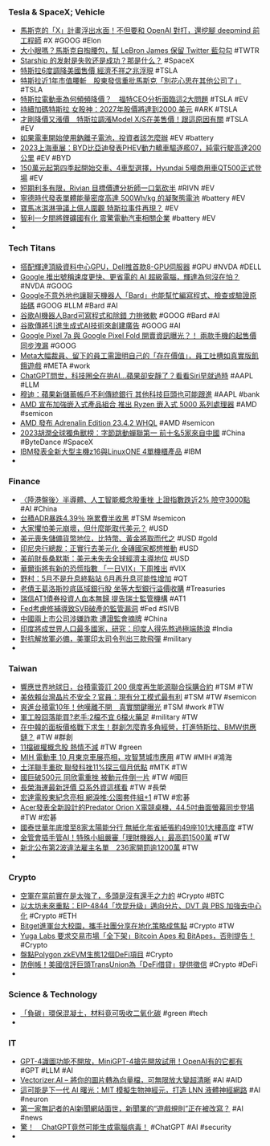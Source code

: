 ### Tesla & SpaceX; Vehicle
- [馬斯克的「X」計畫浮出水面！不但要和 OpenAI 對打，還挖腳 deepmind 前工程師](https://www.techbang.com/posts/105574-gpu-xai-openai) #X #GOOG #Elon
- [大小眼嗎？馬斯克自掏腰包，幫 LeBron James 保留 Twitter 藍勾勾](https://www.inside.com.tw/article/31406-elon-musk-personally-pay-for-lebron-james-twitter-blue-verified) #TWTR
- [Starship 的发射是失败还是成功？那是什么？](https://www.freedidi.com/9019.html) #SpaceX
- [特斯拉6度調降美國售價 經濟不祥之兆浮現](https://news.cnyes.com/news/id/5153190) #TSLA
- [特斯拉近1年市值腰斬　股東發信重批馬斯克「別花心思在其他公司了」](https://tw.nextapple.com/finance/20230422/EE91399C393F24B5CF4510A0681BE014) #TSLA
- [特斯拉電動車為何頻頻降價？　福特CEO分析面臨這2大問題](https://tw.nextapple.com/finance/20230422/92E5D120DC5331BF810AFA4BD9104C84) #TSLA #EV
- [持續加碼特斯拉 女股神：2027年股價將達到2000 美元](https://m.cnyes.com/news/id/5152337) #ARK #TSLA
- [才剛降價又漲價　特斯拉調漲Model X/S在美售價！跟這原因有關](https://tw.nextapple.com/finance/20230421/1A868875C922D60425E783413DD94754) #TSLA #EV
- [如果電車開始使用鈉離子電池，投資者該怎麼辦](https://cn.wsj.com/articles/如果電車開始使用鈉離子電池-投資者該怎麼辦-2d44c692) #EV #battery
- [2023上海車展：BYD比亞迪發表PHEV動力轎車驅逐艦07，純電行駛高達200公里](https://news.u-car.com.tw/news/article/74640) #EV #BYD
- [150萬元起第四季起開始交車、4車型選擇，Hyundai 5噸商用車QT500正式登場](https://news.u-car.com.tw/news/article/74620) #EV
- [短期利多有限，Rivian 目標價遭分析師一口氣砍半](https://technews.tw/2023/04/20/rivian-stock-gets-a-downgrade/) #RIVN #EV
- [寧德時代發表單體能量密度高達 500Wh/kg 的凝聚態電池](https://chinese.engadget.com/catls-new-battery-tech-could-inch-electric-planes-closer-to-reality-053947161.html) #battery #EV
- [寶馬冰淇淋爭議上億人圍觀 特斯拉事件再現？](https://www.epochtimes.com/b5/23/4/21/n13978425.htm) #EV
- [智利一夕間將鋰礦國有化 震驚電動汽車相關企業](https://news.cnyes.com/news/id/5153192) #battery #EV
-
### Tech Titans
- [搭配輝達頂級資料中心GPU，Dell推首款8-GPU伺服器](https://www.ithome.com.tw/review/156425) #GPU #NVDA #DELL
- [Google 推出號稱速度更快、更省電的 AI 超級電腦，輝達為何沒在怕？](https://technews.tw/2023/04/22/why-googles-ai-supercomputer-breakthrough-wont-both-nvidia/) #NVDA #GOOG
- [Google不意外地也讓聊天機器人「Bard」也能幫忙編寫程式、檢查或驗證原始碼](https://mashdigi.com/not-surprisingly-google-has-also-let-the-chatbot-bard-also-help-write-programs-check-or-verify-source-code/) #GOOG #LLM #Bard #AI
- [谷歌AI機器人Bard可寫程式和除錯 力拚微軟](https://m.cnyes.com/news/id/5152908) #GOOG #Bard #AI
- [谷歌傳將引進生成式AI技術來創建廣告](https://news.cnyes.com/news/id/5151145) #GOOG #AI
- [Google Pixel 7a 與 Google Pixel Fold 開賣資訊曝光？！ 兩款手機的起售價同步洩漏](https://today.line.me/tw/v2/article/NvQz5nk) #GOOG
- [Meta大幅裁員、留下的員工需證明自己的「存在價值」，員工吐槽如真實版飢餓遊戲](https://www.techbang.com/posts/105448-metas-drastic-layoffs-are-seriously-involved-in-employees) #META #work
- [ChatGPT問世，科技圈全在拚AI...蘋果卻安靜了？看看Siri早就過時](https://www.bnext.com.tw/article/74922/chatgpt-apple-wy-april--23) #AAPL #LLM
- [穆迪：蘋果新儲蓄帳戶不利傳統銀行 其他科技巨頭也可能跟進](https://news.cnyes.com/news/id/5153199) #AAPL #bank
- [AMD 宣布加強嵌入式產品組合 推出 Ryzen 嵌入式 5000 系列處理器](https://gnn.gamer.com.tw/detail.php?sn=248646) #AMD #semicon
- [AMD 發布 Adrenalin Edition 23.4.2 WHQL](https://www.coolaler.com/index/amd-發布-adrenalin-edition-23-4-2-whql/) #AMD #semicon
- [2023胡潤全球獨角獸榜：字節跳動蟬聯第一 前十名5家來自中國](https://news.cnyes.com/news/id/5152875) #China #ByteDance #SpaceX
- [IBM發表全新大型主機z16與LinuxONE 4單機櫃產品](https://www.techbang.com/posts/105500-ibm-releases-new-z16-and-linuxone-4-single-cabinet-versions) #IBM
-
### Finance
- [〈陸港盤後〉半導體、人工智能概念股重挫 上證指數跌近2% 險守3000點](https://news.cnyes.com/news/id/5152437) #AI #China
- [台積ADR暴跌4.39％ 拖累費半收黑](https://ctee.com.tw/news/global/849070.html) #TSM #semicon
- [大家懼怕美元崩壞，但什麼能取代美元？](https://www.blocktempo.com/arthur-hayes-well-who-or-what-could-possibly-replace-the-dollar/) #USD
- [美元喪失儲備貨幣地位，比特幣、黃金將取而代之](https://blockcast.it/2023/04/21/athur-hayes-believes-more-countries-will-consider-bitcoin-as-savings-vehicle/) #USD #gold
- [印尼央行總裁：正實行去美元化 金磚國家都想推動](https://news.cnyes.com/news/id/5152873) #USD
- [美前財長桑默斯：美元未失去全球經濟主導地位](https://news.cnyes.com/news/id/5153186) #USD
- [華爾街將有新的恐慌指數 「一日VIX」下周推出](https://news.cnyes.com/news/id/5153206) #VIX
- [野村：5月不是升息終點站 6月再升息可能性增加](https://m.cnyes.com/news/id/5152904) #QT
- [老債王葛洛斯抄底區域銀行股 坐等大型銀行溢價收購](https://news.cnyes.com/news/id/5153180) #Treasuries
- [瑞信AT1債券投資人血本無歸 提告瑞士監管機構](https://m.cnyes.com/news/id/5152869) #AT1
- [Fed考慮修補導致SVB破產的監管漏洞](https://news.cnyes.com/news/id/5153165) #Fed #SIVB
- [中國兩上市公司涉嫌詐欺 遭證監會摘牌](https://news.cnyes.com/news/id/5152936) #China
- [印度將成世界人口最多國家，研究：印度人得先熬過極端熱浪](https://technews.tw/2023/04/21/heat-wave-and-population/) #India
- [對抗解放軍必備，美軍印太司令列出三款飛彈](https://technews.tw/2023/04/21/general-aquilino-listed-3-missiles-to-face-the-pla-challenges/) #military
-
### Taiwan
- [響應世界地球日，台積電簽訂 200 億度再生能源聯合採購合約](https://technews.tw/2023/04/21/tsmc-signed-a-joint-procurement-contract-for-20-billion-kilowatt-hours-of-renewable-energy/) #TSM #TW
- [美依賴台灣晶片不安全？官員：現有分工模式最有利](https://technews.tw/2023/04/21/taiwan-chip-usa/) #TSM #TW #semicon
- [爽進台積電10年！他嘆離不開　真實關鍵曝光](https://today.line.me/tw/v2/article/RBOKLLq) #TSM #work #TW
- [軍工股回落能買?老手:2檔不宜 6檔火藥足](https://ctee.com.tw/news/stocks/848469.html) #military #TW
- [在中韓的面板價格戰下求生！群創怎麼靠多角經營，打進特斯拉、BMW供應鏈？](https://www.bnext.com.tw/article/74940/innolux-touch-taiwan) #TW #群創
- [11檔碳權概念股 熱情不減](https://ctee.com.tw/news/stocks/848950.html) #TW #green
- [MIH 電動車 10 月東京車展亮相，攻智慧城市應用](https://technews.tw/2023/04/21/mih-poc-project-x/) #TW #MIH #鴻海
- [土洋聯手重砍 聯發科挫11%探三個月低點](https://m.cnyes.com/news/id/5152770) #MTK #TW
- [國巨破500元 同欣電重挫 被動元件倒一片](https://ctee.com.tw/news/stocks/848617.html) #TW #國巨
- [長榮海運最新評價 亞系外資這樣看](https://ctee.com.tw/news/stocks/848709.html) #TW #長榮
- [宏達電股東紀念亮相 網淚推:公園套件組+1](https://ctee.com.tw/news/industry/848446.html) #TW #宏碁
- [Acer發表全新設計的Predator Orion X電競桌機，44.5吋曲面螢幕同步登場](https://www.techbang.com/posts/105688-acer-unveiled-newly-designed-predator-orion-x-gaming-desktop) #TW #宏碁
- [國泰世華年底增至8家太陽能分行 無紙化年省紙張約49座101大樓高度](https://m.cnyes.com/news/id/5152266) #TW
- [金管會插手管AI！特殊小組嚴審「理財機器人」最高罰1500萬](https://www.blocktempo.com/financial-supervisory-commission-sniping-ai-robot-financial-management/) #TW
- [新北公布第2波違法雇主名單　236家開罰逾1200萬](https://www.taiwanhot.net/news/1029453/新北公布第2波違法雇主名單+236家開罰逾1200萬) #TW
-
### Crypto
- [空軍在當前實在是太強了，多頭是沒有還手之力的](https://blockcast.it/2023/04/22/madman-column-2023-apr-22/) #Crypto #BTC
- [以太坊未來重點：EIP-4844「坎昆升级」邁向分片、DVT 與 PBS 加強去中心化](https://www.blocktempo.com/where-does-eth-go-next-what-is-eip-4844/) #Crypto #ETH
- [Bitget進軍台大校園，攜手社團分享在地化策略成焦點](https://www.blocktempo.com/bitget-offers-community-courses-on-national-taiwan-university/) #Crypto #TW
- [Yuga Labs 要求交易市場「全下架」Bitcoin Apes 和 BitApes，否則提告！](https://www.blocktempo.com/yuga-labs-request-to-remove-bit-apes-and-bitcoin-apes-collections-from-bitcoin-marketplace/) #Crypto
- [盤點Polygon zkEVM生態12個DeFi項目](https://m.cnyes.com/news/id/5153239) #Crypto
- [防倒帳！美國信評巨頭TransUnion為「DeFi借貸」提供徵信](https://www.blocktempo.com/transunion-to-deliver-credit-scoring-to-blockchain/) #Crypto #DeFi
-
### Science & Technology
- [「負碳」環保混凝土，材料竟可吸收二氧化碳](https://technews.tw/2023/04/22/concrete-absorbs-co2/) #green #tech
-
### IT
- [GPT-4識圖功能不開放，MiniGPT-4搶先開放試用！OpenAI有的它都有](https://www.techbang.com/posts/105663-minigpt-4-openai-ai) #GPT #LLM #AI
- [Vectorizer.AI – 將你的圖片轉為向量檔，可無限放大變超清晰](https://steachs.com/archives/62539) #AI #AID
- [這可能是下一代 AI 曙光：MIT 模擬生物神經元，打造 LNN 液體神經網路](https://www.inside.com.tw/article/31410-liquid-neural-network-grants-drone-autonomy) #AI #neuron
- [第一家無記者的AI新聞網站面世，新聞業的“遊戲規則”正在被改寫？](https://hao.cnyes.com/post/38315) #AI #news
- [驚！　ChatGPT竟然可能生成電腦病毒！](https://today.line.me/tw/v2/article/RBOKDoq) #ChatGPT #AI #security
-
